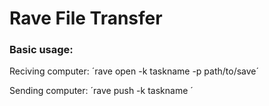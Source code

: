 # Rave File Transfer


### Basic usage:

Reciving computer:
´rave open -k taskname -p path/to/save´

Sending computer:
´rave push -k taskname <files or directories>´
